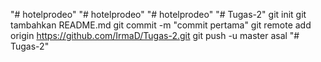 "# hotelprodeo" 
"# hotelprodeo" 
"# hotelprodeo" 
"# Tugas-2"  git init git tambahkan README.md git commit -m "commit pertama" git remote add origin https://github.com/IrmaD/Tugas-2.git  git push -u master asal
"# Tugas-2" 
